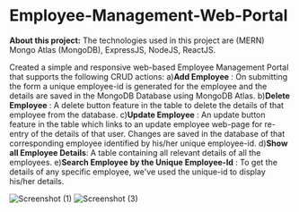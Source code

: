 # Employee-Management-Web-Portal

**About this project:**
The technologies used in this project are (MERN) Mongo Atlas (MongoDB), ExpressJS, NodeJS, ReactJS.

Created a simple and responsive web-based Employee Management Portal that supports the following CRUD actions:
a)**Add Employee** : On submitting the form a unique employee-id is generated for the employee and the details are saved in the MongoDB Database using MongoDB Atlas.
b)**Delete Employee** : A delete button feature in the table to delete the details of that employee from the database.
c)**Update Employee** : An update button feature in the table which links to an update employee web-page for re-entry of the details of that user. Changes are saved in the database of that corresponding employee identified by his/her unique employee-id.
d)**Show all Employee Details**: A table containing all relevant details of all the employees.
e)**Search Employee by the Unique Employee-Id** : To get the details of any specific employee, we've used the unique-id to display his/her details.

![Screenshot (1)](https://user-images.githubusercontent.com/54627904/159476896-9223e06c-2616-4992-87b3-b9638d24f751.png)
![Screenshot (3)](https://user-images.githubusercontent.com/54627904/159476963-435effdb-7c45-48a1-9e86-3e665ae8b350.png)

